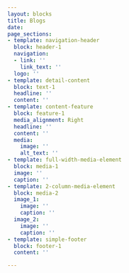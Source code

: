 ```yaml
---
layout: blocks
title: Blogs
date: 
page_sections:
- template: navigation-header
  block: header-1
  navigation:
  - link: ''
    link_text: ''
  logo: ''
- template: detail-content
  block: text-1
  headline: ''
  content: ''
- template: content-feature
  block: feature-1
  media_alignment: Right
  headline: ''
  content: ''
  media:
    image: ''
    alt_text: ''
- template: full-width-media-element
  block: media-1
  image: ''
  caption: ''
- template: 2-column-media-element
  block: media-2
  image_1:
    image: ''
    caption: ''
  image_2:
    image: ''
    caption: ''
- template: simple-footer
  block: footer-1
  content: ''

---
```

